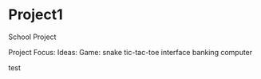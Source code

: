 
# Project1
School Project

Project Focus: 
Ideas:
    Game:
        snake
        tic-tac-toe
    interface
        banking
        computer

test

